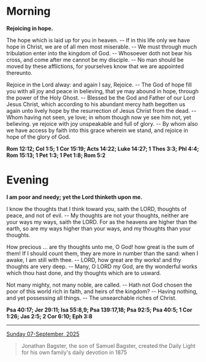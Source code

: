 # Morning

**Rejoicing in hope.**
 
The hope which is laid up for you in heaven. -- If in this life only we have hope in Christ, we are of all men most miserable. -- We must through much tribulation enter into the kingdom of God. -- Whosoever doth not bear his cross, and come after me cannot be my disciple. -- No man should be moved by these afflictions, for yourselves know that we are appointed thereunto.
 
Rejoice in the Lord alway: and again I say, Rejoice. -- The God of hope fill you with all joy and peace in believing, that ye may abound in hope, through the power of the Holy Ghost. -- Blessed be the God and Father of our Lord Jesus Christ, which according to his abundant mercy hath begotten us again unto lively hope by the resurrection of Jesus Christ from the dead. -- Whom having not seen, ye love; in whom though now ye see him not, yet believing. ye rejoice with joy unspeakable and full of glory. -- By whom also we have access by faith into this grace wherein we stand, and rejoice in hope of the glory of God.  

**Rom 12:12; Col 1:5; 1 Cor 15:19; Acts 14:22; Luke 14:27; 1 Thes 3:3; Phl 4:4; Rom 15:13; 1 Pet 1:3; 1 Pet 1:8; Rom 5:2**

# Evening

**I am poor and needy; yet the Lord thinketh upon me.**
 
I know the thoughts that I think toward you, saith the LORD, thoughts of peace, and not of evil. -- My thoughts are not your thoughts, neither are your ways my ways, saith the LORD. For as the heavens are higher than the earth, so are my ways higher than your ways, and my thoughts than your thoughts.
 
How precious ... are thy thoughts unto me, O God! how great is the sum of them! If I should count them, they are more in number than the sand: when I awake, I am still with thee. -- LORD, how great are thy works! and thy thoughts are very deep. -- Many, O LORD my God, are thy wonderful works which thou hast done, and thy thoughts which are to usward.
 
Not many mighty, not many noble, are called. -- Hath not God chosen the poor of this world rich in faith, and heirs of the kingdom? -- Having nothing, and yet possessing all things. -- The unsearchable riches of Christ.  

**Psa 40:17; Jer 29:11; Isa 55:8,9; Psa 139:17,18; Psa 92:5; Psa 40:5; 1 Cor 1:26; Jas 2:5; 2 Cor 6:10; Eph 3:8**

---

[Sunday 07-September, 2025](https://t.me/s/daily_light)

> Jonathan Bagster, the son of Samuel Bagster, created the Daily Light for his own family's daily devotion in 1875

